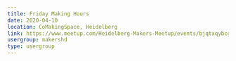 ```yaml
---
title: Friday Making Hours
date: 2020-04-10
location: CoMakingSpace, Heidelberg
link: https://www.meetup.com/Heidelberg-Makers-Meetup/events/bjqtxqybcgbnb/
usergroup: makershd
type: usergroup
---
```

